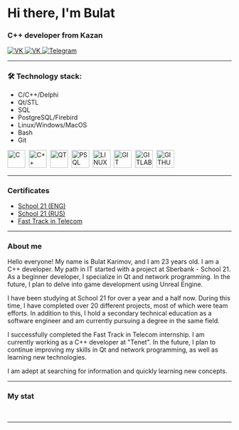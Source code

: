 # Hi there, I'm Bulat
### C++ developer from Kazan

<div id="socials" align="left">
    <a href="https://vk.com/burshlatt">
        <img src="https://img.shields.io/badge/VK.com-blue?style=for-the-badge&logo=vk&logoColor=white" alt="VK"/>
    </a>
    <a href="mailto:burshlatt@gmail.com">
        <img src="https://img.shields.io/badge/GMAIL-red?style=for-the-badge&logo=gmail&logoColor=white" alt="VK"/>
    </a>
    <a href="https://t.me/Burshlatt">
        <img src="https://img.shields.io/badge/Telegram-blue?style=for-the-badge&logo=telegram&logoColor=white" alt="Telegram"/>
    </a>
</div>

---

### 🛠 Technology stack:
* C/C++/Delphi
* Qt/STL
* SQL
* PostgreSQL/Firebird
* Linux/Windows/MacOS
* Bash
* Git

<div id="tools" align="left">
    <img src="https://cdn.jsdelivr.net/gh/devicons/devicon/icons/c/c-original.svg" title="C" width="40" height="40"/>&nbsp;
    <img src="https://cdn.jsdelivr.net/gh/devicons/devicon/icons/cplusplus/cplusplus-original.svg" title="C++" width="40" height="40"/>&nbsp;
    <img src="https://cdn.jsdelivr.net/gh/devicons/devicon/icons/qt/qt-original.svg" title="QT" width="40" height="40"/>&nbsp;
    <img src="https://cdn.jsdelivr.net/gh/devicons/devicon/icons/postgresql/postgresql-original.svg" title="PSQL" width="40" height="40"/>&nbsp;
    <img src="https://cdn.jsdelivr.net/gh/devicons/devicon/icons/linux/linux-original.svg" title="LINUX" width="40" height="40"/>&nbsp;
    <img src="https://cdn.jsdelivr.net/gh/devicons/devicon/icons/git/git-original.svg" title="GIT" width="40" height="40"/>&nbsp;
    <img src="https://cdn.jsdelivr.net/gh/devicons/devicon/icons/gitlab/gitlab-original.svg" title="GITLAB" width="40" height="40"/>&nbsp;
    <img src="https://cdn.jsdelivr.net/gh/devicons/devicon/icons/github/github-original.svg" title="GITHUB" width="40" height="40"/>&nbsp;
</div>

---

### Certificates
- [School 21 (ENG)](https://drive.google.com/file/d/15M4kwl-z3gjQxG1pSCGfaWNMue2wVJcG/view?usp=sharing)
- [School 21 (RUS)](https://drive.google.com/file/d/1_5HePfsfEaaJnCICZa-VvTFFf1XMhueB/view?usp=sharing)
- [Fast Track in Telecom](https://drive.google.com/file/d/1QIyhukhVLqsWG-okaPxADB1wBE5QdaTh/view?usp=sharing)

---

### About me

Hello everyone! My name is Bulat Karimov, and I am 23 years old. I am a C++ developer. My path in IT started with a project at Sberbank - School 21. As a beginner developer, I specialize in Qt and network programming. In the future, I plan to delve into game development using Unreal Engine.

I have been studying at School 21 for over a year and a half now. During this time, I have completed over 20 different projects, most of which were team efforts. In addition to this, I hold a secondary technical education as a software engineer and am currently pursuing a degree in the same field.

I successfully completed the Fast Track in Telecom internship. I am currently working as a C++ developer at "Tenet". In the future, I plan to continue improving my skills in Qt and network programming, as well as learning new technologies.

I am adept at searching for information and quickly learning new concepts.

---

### My stat

<div id="stat" align="left">
    <img src="http://github-profile-summary-cards.vercel.app/api/cards/profile-details?username=burshlatt&theme=2077" alt=""/>
    <img src="http://github-profile-summary-cards.vercel.app/api/cards/most-commit-language?username=burshlatt&theme=2077" alt=""/>
    <img src="http://github-profile-summary-cards.vercel.app/api/cards/stats?username=burshlatt&theme=2077" alt=""/>
</div>

---
